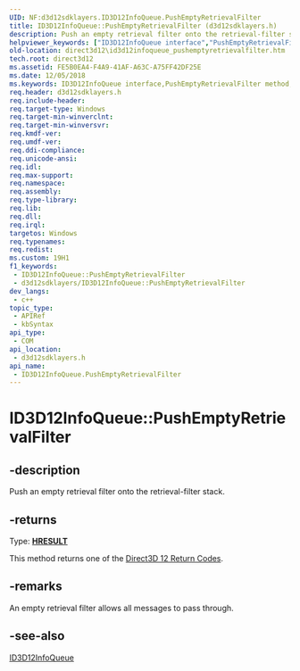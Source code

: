 ```yaml
---
UID: NF:d3d12sdklayers.ID3D12InfoQueue.PushEmptyRetrievalFilter
title: ID3D12InfoQueue::PushEmptyRetrievalFilter (d3d12sdklayers.h)
description: Push an empty retrieval filter onto the retrieval-filter stack.
helpviewer_keywords: ["ID3D12InfoQueue interface","PushEmptyRetrievalFilter method","ID3D12InfoQueue.PushEmptyRetrievalFilter","ID3D12InfoQueue::PushEmptyRetrievalFilter","PushEmptyRetrievalFilter","PushEmptyRetrievalFilter method","PushEmptyRetrievalFilter method","ID3D12InfoQueue interface","d3d12sdklayers/ID3D12InfoQueue::PushEmptyRetrievalFilter","direct3d12.id3d12infoqueue_pushemptyretrievalfilter"]
old-location: direct3d12\id3d12infoqueue_pushemptyretrievalfilter.htm
tech.root: direct3d12
ms.assetid: FE5B0EA4-F4A9-41AF-A63C-A75FF42DF25E
ms.date: 12/05/2018
ms.keywords: ID3D12InfoQueue interface,PushEmptyRetrievalFilter method, ID3D12InfoQueue.PushEmptyRetrievalFilter, ID3D12InfoQueue::PushEmptyRetrievalFilter, PushEmptyRetrievalFilter, PushEmptyRetrievalFilter method, PushEmptyRetrievalFilter method,ID3D12InfoQueue interface, d3d12sdklayers/ID3D12InfoQueue::PushEmptyRetrievalFilter, direct3d12.id3d12infoqueue_pushemptyretrievalfilter
req.header: d3d12sdklayers.h
req.include-header: 
req.target-type: Windows
req.target-min-winverclnt: 
req.target-min-winversvr: 
req.kmdf-ver: 
req.umdf-ver: 
req.ddi-compliance: 
req.unicode-ansi: 
req.idl: 
req.max-support: 
req.namespace: 
req.assembly: 
req.type-library: 
req.lib: 
req.dll: 
req.irql: 
targetos: Windows
req.typenames: 
req.redist: 
ms.custom: 19H1
f1_keywords:
 - ID3D12InfoQueue::PushEmptyRetrievalFilter
 - d3d12sdklayers/ID3D12InfoQueue::PushEmptyRetrievalFilter
dev_langs:
 - c++
topic_type:
 - APIRef
 - kbSyntax
api_type:
 - COM
api_location:
 - d3d12sdklayers.h
api_name:
 - ID3D12InfoQueue.PushEmptyRetrievalFilter
---
```


# ID3D12InfoQueue::PushEmptyRetrievalFilter


## -description

Push an empty retrieval filter onto the retrieval-filter stack.



## -returns

Type: <b><a href="/windows/win32/com/structure-of-com-error-codes">HRESULT</a></b>

This method returns one of the <a href="/windows/desktop/direct3d12/d3d12-graphics-reference-returnvalues">Direct3D 12 Return Codes</a>.

## -remarks

An empty retrieval filter allows all messages to pass through.

## -see-also

<a href="/windows/desktop/api/d3d12sdklayers/nn-d3d12sdklayers-id3d12infoqueue">ID3D12InfoQueue</a>
